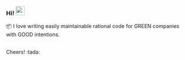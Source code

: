 ### Hi! <img src="https://media.giphy.com/media/hvRJCLFzcasrR4ia7z/giphy.gif" width="25px">

📦️ I love writing easily maintainable rational code for GREEN companies with GOOD intentions.

<br />
Cheers! :tada:
